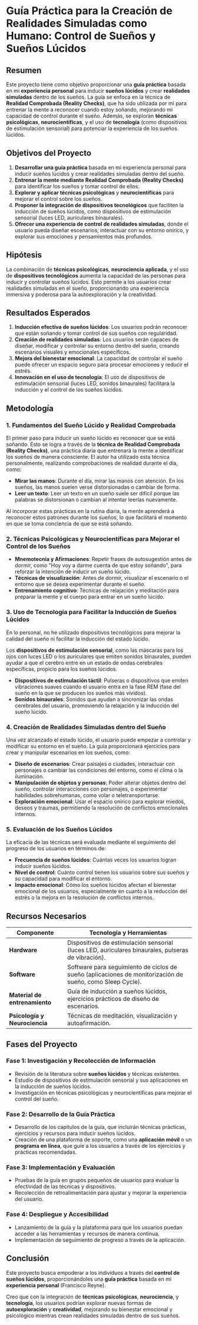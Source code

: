 # **Guía Práctica para la Creación de Realidades Simuladas como Humano: Control de Sueños y Sueños Lúcidos**

## **Resumen**

Este proyecto tiene como objetivo proporcionar una **guía práctica** basada en mi **experiencia personal** para inducir **sueños lúcidos** y crear **realidades simuladas** dentro de los sueños. La guía se enfoca en la técnica de **Realidad Comprobada (Reality Checks)**, que ha sido utilizada por mi para entrenar la mente a reconocer cuando estoy soñando, mejorando mi capacidad de control durante el sueño. Además, se exploran **técnicas psicológicas**, **neurocientíficas**, y el uso de **tecnología** (como dispositivos de estimulación sensorial) para potenciar la experiencia de los sueños lúcidos.

## **Objetivos del Proyecto**

1. **Desarrollar una guía práctica** basada en mi experiencia personal para inducir sueños lúcidos y crear realidades simuladas dentro del sueño.
2. **Entrenar la mente mediante Realidad Comprobada (Reality Checks)** para identificar los sueños y tomar control de ellos.
3. **Explorar y aplicar técnicas psicológicas** y **neurocientíficas** para mejorar el control sobre los sueños.
4. **Proponer la integración de dispositivos tecnológicos** que faciliten la inducción de sueños lúcidos, como dispositivos de estimulación sensorial (luces LED, auriculares binaurales).
5. **Ofrecer una experiencia de control de realidades simuladas**, donde el usuario pueda diseñar escenarios, interactuar con su entorno onírico, y explorar sus emociones y pensamientos más profundos.

## **Hipótesis**

La combinación de **técnicas psicológicas**, **neurociencia aplicada**, y el uso de **dispositivos tecnológicos** aumenta la capacidad de las personas para inducir y controlar sueños lúcidos. Esto permite a los usuarios crear realidades simuladas en el sueño, proporcionando una experiencia inmersiva y poderosa para la autoexploración y la creatividad.

## **Resultados Esperados**

1. **Inducción efectiva de sueños lúcidos**: Los usuarios podrán reconocer que están soñando y tomar control de sus sueños con regularidad.
2. **Creación de realidades simuladas**: Los usuarios serán capaces de diseñar, modificar y controlar su entorno dentro del sueño, creando escenarios visuales y emocionales específicos.
3. **Mejora del bienestar emocional**: La capacidad de controlar el sueño puede ofrecer un espacio seguro para procesar emociones y reducir el estrés.
4. **Innovación en el uso de tecnología**: El uso de dispositivos de estimulación sensorial (luces LED, sonidos binaurales) facilitará la inducción y el control de los sueños lúcidos.

## **Metodología**

### **1. Fundamentos del Sueño Lúcido y Realidad Comprobada**

El primer paso para inducir un sueño lúcido es reconocer que se está soñando. Esto se logra a través de la **técnica de Realidad Comprobada (Reality Checks)**, una práctica diaria que entrenará la mente a identificar los sueños de manera consciente. El autor ha utilizado esta técnica personalmente, realizando comprobaciones de realidad durante el día, como:

- **Mirar las manos**: Durante el día, mirar las manos con atención. En los sueños, las manos suelen verse distorsionadas o cambiar de forma.
- **Leer un texto**: Leer un texto en un sueño suele ser difícil porque las palabras se distorsionan o cambian al intentar leerlas nuevamente.
  
Al incorporar estas prácticas en la rutina diaria, la mente aprenderá a reconocer estos patrones durante los sueños, lo que facilitará el momento en que se toma conciencia de que se está soñando.

### **2. Técnicas Psicológicas y Neurocientíficas para Mejorar el Control de los Sueños**

- **Mnemotecnia y Afirmaciones**: Repetir frases de autosugestión antes de dormir, como "Hoy voy a darme cuenta de que estoy soñando", para reforzar la intención de inducir un sueño lúcido.
- **Técnicas de visualización**: Antes de dormir, visualizar el escenario o el entorno que se desea experimentar durante el sueño.
- **Entrenamiento cognitivo**: Técnicas de relajación y meditación para preparar la mente y el cuerpo para entrar en un sueño lúcido.

### **3. Uso de Tecnología para Facilitar la Inducción de Sueños Lúcidos**

En lo personal, no he utilizado dispositivos tecnológicos para mejorar la calidad del sueño ni facilitar la inducción del estado lúcido. 

Los **dispositivos de estimulación sensorial**, como las máscaras para los ojos con luces LED o los auriculares que emiten sonidos binaurales, pueden ayudar a que el cerebro entre en un estado de ondas cerebrales específicas, propicio para los sueños lúcidos.

- **Dispositivos de estimulación táctil**: Pulseras o dispositivos que emiten vibraciones suaves cuando el usuario entra en la fase REM (fase del sueño en la que se producen los sueños más vívidos).
- **Sonidos binaurales**: Sonidos que ayudan a sincronizar las ondas cerebrales del usuario, promoviendo la relajación y la inducción del sueño lúcido.

### **4. Creación de Realidades Simuladas dentro del Sueño**

Una vez alcanzado el estado lúcido, el usuario puede empezar a controlar y modificar su entorno en el sueño. La guía proporcionará ejercicios para crear y manipular escenarios en los sueños, como:

- **Diseño de escenarios**: Crear paisajes o ciudades, interactuar con personajes o cambiar las condiciones del entorno, como el clima o la iluminación.
- **Manipulación de objetos y personas**: Poder alterar objetos dentro del sueño, controlar interacciones con personajes, o experimentar habilidades sobrehumanas, como volar o teletransportarse.
- **Exploración emocional**: Usar el espacio onírico para explorar miedos, deseos y traumas, permitiendo la resolución de conflictos emocionales internos.

### **5. Evaluación de los Sueños Lúcidos**

La eficacia de las técnicas será evaluada mediante el seguimiento del progreso de los usuarios en términos de:

- **Frecuencia de sueños lúcidos**: Cuántas veces los usuarios logran inducir sueños lúcidos.
- **Nivel de control**: Cuánto control tienen los usuarios sobre sus sueños y su capacidad para modificar el entorno.
- **Impacto emocional**: Cómo los sueños lúcidos afectan el bienestar emocional de los usuarios, especialmente en cuanto a la reducción del estrés o la mejora en la resolución de conflictos internos.

## **Recursos Necesarios**

| **Componente**              | **Tecnología y Herramientas** |  
|-----------------------------|-------------------------------|  
| **Hardware**                | Dispositivos de estimulación sensorial (luces LED, auriculares binaurales, pulseras de vibración). |  
| **Software**                | Software para seguimiento de ciclos de sueño (aplicaciones de monitorización de sueño, como Sleep Cycle). |  
| **Material de entrenamiento** | Guía de inducción a sueños lúcidos, ejercicios prácticos de diseño de escenarios. |  
| **Psicología y Neurociencia** | Técnicas de meditación, visualización y autoafirmación. |  

## **Fases del Proyecto**

### **Fase 1: Investigación y Recolección de Información**
- Revisión de la literatura sobre **sueños lúcidos** y técnicas existentes.
- Estudio de dispositivos de estimulación sensorial y sus aplicaciones en la inducción de sueños lúcidos.
- Investigación en técnicas psicológicas y neurocientíficas para mejorar el control del sueño.

### **Fase 2: Desarrollo de la Guía Práctica**
- Desarrollo de los capítulos de la guía, que incluirán técnicas prácticas, ejercicios y recursos para inducir sueños lúcidos.
- Creación de una plataforma de soporte, como una **aplicación móvil** o un **programa en línea**, que guíe a los usuarios a través de los ejercicios y prácticas recomendadas.

### **Fase 3: Implementación y Evaluación**
- Pruebas de la guía en grupos pequeños de usuarios para evaluar la efectividad de las técnicas y dispositivos.
- Recolección de retroalimentación para ajustar y mejorar la experiencia del usuario.

### **Fase 4: Despliegue y Accesibilidad**
- Lanzamiento de la guía y la plataforma para que los usuarios puedan acceder a las herramientas y recursos de manera continua.
- Implementación de seguimiento de progreso a través de la aplicación.

## **Conclusión**

Este proyecto busca empoderar a los individuos a través del **control de sueños lúcidos**, proporcionándoles una **guía práctica** basada en mi **experiencia personal** (Francisco Reyne).

Creo que con la integración de **técnicas psicológicas**, **neurociencia**, y **tecnología**, los usuarios podrían explorar nuevas formas de **autoexploración** y **creatividad**, mejorando su bienestar emocional y psicológico mientras crean realidades simuladas dentro de sus sueños.

